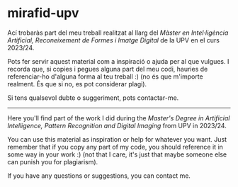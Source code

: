 # mirafid-upv
Ací trobaràs part del meu treball realitzat al llarg del *Màster en Intel·ligència Artificial, Reconeixement de Formes i Imatge Digital* de la UPV en el curs 2023/24.

Pots fer servir aquest material com a inspiració o ajuda per al que vulgues.
I recorda que, si copies i pegues alguna part del meu codi, hauries de
referenciar-ho d'alguna forma al teu treball :) (no és que m'importe realment. 
És que si no, es pot considerar plagi).

Si tens qualsevol dubte o suggeriment, pots contactar-me.
______________

Here you'll find part of the work I did during the *Master's Degree in Artificial Intelligence, Pattern Recognition and Digital Imaging* from UPV in 2023/24.

You can use this material as inspiration or help for whatever you want. Just
remember that if you copy any part of my code, you should reference it in some 
way in your work :) (not that I care, it's just that maybe someone else can
punish you for plagiarism).

If you have any questions or suggestions, you can contact me.